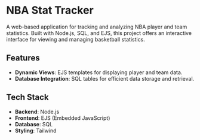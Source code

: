 # NBA Stat Tracker

A web-based application for tracking and analyzing NBA player and team statistics. Built with Node.js, SQL, and EJS, this project offers an interactive interface for viewing and managing basketball statistics.

## Features
- **Dynamic Views**: EJS templates for displaying player and team data.
- **Database Integration**: SQL tables for efficient data storage and retrieval.

## Tech Stack
- **Backend**: Node.js
- **Frontend**: EJS (Embedded JavaScript)
- **Database**: SQL
- **Styling**: Tailwind
